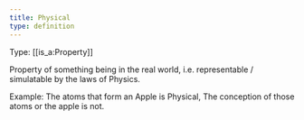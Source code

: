 ```yaml
---
title: Physical
type: definition
---
```


Type: [[is_a:Property]]

Property of something being in the real world, i.e. representable / simulatable by the laws of Physics.

Example: The atoms that form an Apple is Physical, The conception of those atoms or the apple is not.
